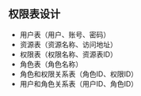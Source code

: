 ## 权限表设计
  * 用户表（用户、账号、密码）
  * 资源表（资源名称、访问地址）
  * 权限表（权限名称、资源表ID）
  * 角色表（角色名称）
  * 角色和权限关系表（角色ID、权限ID）
  * 用户和角色关系表（用户ID、角色ID）
  
  


